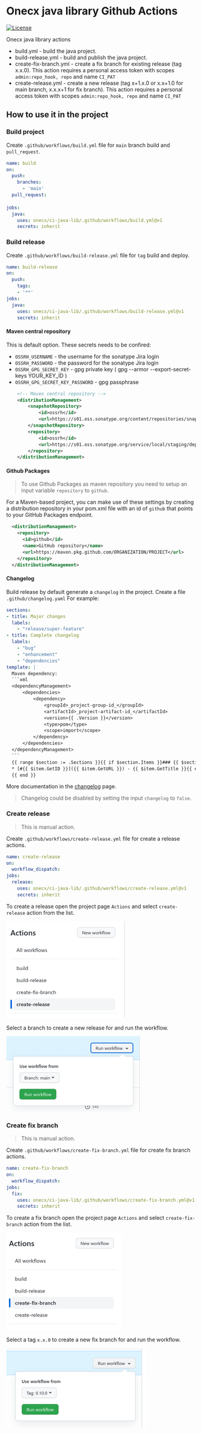 # Onecx java library Github Actions

[![License](https://img.shields.io/github/license/lorislab/changelog?style=for-the-badge&logo=apache)](https://www.apache.org/licenses/LICENSE-2.0)

Onecx java library actions

* build.yml - build the java project. 
* build-release.yml - build and publish the java project.
* create-fix-branch.yml - create a fix branch for existing release (tag x.x.0). This action requires a personal access token with scopes `admin:repo_hook, repo` and name `CI_PAT`
* create-release.yml - create a new release (tag x+1.x.0 or x.x+1.0  for main branch, x.x.x+1 for fix branch). This action requires a personal access token with scopes `admin:repo_hook, repo` and name `CI_PAT`

## How to use it in the project

### Build project

Create `.github/workflows/build.yml` file for `main` branch build and `pull_request`.

```yaml
name: build
on:
  push:
    branches:
      - 'main'
  pull_request:

jobs:
  java:
    uses: onecx/ci-java-lib/.github/workflows/build.yml@v1
    secrets: inherit
```

### Build release

Create `.github/workflows/build-release.yml` file for `tag` build and deploy.

```yaml
name: build-release
on:
  push:
    tags:
    - '**'
jobs:
  java:
    uses: onecx/ci-java-lib/.github/workflows/build-release.yml@v1
    secrets: inherit
```

#### Maven central repository

This is default option. These secrets needs to be confired:

* `OSSRH_USERNAME` - the username for the sonatype Jira login
* `OSSRH_PASSWORD` - the password for the sonatype Jira login
* `OSSRH_GPG_SECRET_KEY` - gpg private key ( gpg --armor --export-secret-keys YOUR_KEY_ID )
* `OSSRH_GPG_SECRET_KEY_PASSWORD` - gpg passphrase

```xml
    <!-- Maven central repository -->
    <distributionManagement>
        <snapshotRepository>
            <id>ossrh</id>
            <url>https://s01.oss.sonatype.org/content/repositories/snapshots/</url>
        </snapshotRepository>
        <repository>
            <id>ossrh</id>
            <url>https://s01.oss.sonatype.org/service/local/staging/deploy/maven2/</url>
        </repository>
    </distributionManagement>
```

#### Github Packages

> To use Github Packages as maven repository you need to setup an input variable `repository` to `github`.

For a Maven-based project, you can make use of these settings by creating a distribution repository in your pom.xml file with an id of `github` that points to your GitHub Packages endpoint. 

```xml
  <distributionManagement>
    <repository>
      <id>github</id>
      <name>GitHub repository</name>
      <url>https://maven.pkg.github.com/ORGANIZATION/PROJECT</url>
    </repository>
  </distributionManagement>
```

#### Changelog

Build release by default generate a `changelog` in the project. Create a file `.github/changelog.yaml`
For example:

`````yaml
sections:
- title: Major changes
  labels:
    - "release/super-feature"
- title: Complete changelog
  labels:
    - "bug"
    - "enhancement"
    - "dependencies"
template: |
  Maven dependency:
  ```xml
  <dependencyManagement>
      <dependencies>
          <dependency>
              <groupId>_project-group-id_</groupId>
              <artifactId>_project-artifact-id_</artifactId>
              <version>{{ .Version }}</version>
              <type>pom</type>
              <scope>import</scope>
          </dependency>
      </dependencies>
  </dependencyManagement>  
  ```
  {{ range $section := .Sections }}{{ if $section.Items }}### {{ $section.GetTitle }}{{ range $item := $section.Items }}
  * [#{{ $item.GetID }}]({{ $item.GetURL }}) - {{ $item.GetTitle }}{{ end }}{{ end }}
  {{ end }}
`````

More documentation in the [changelog](https://github.com/lorislab/changelog) page.

> Changelog could be disabled by setting the input `changelog` to `false`.

### Create release

> This is manual action.

Create `.github/workflows/create-release.yml` file for create a release actions.

```yaml
name: create-release
on:
  workflow_dispatch:
jobs:
  release:
    uses: onecx/ci-java-lib/.github/workflows/create-release.yml@v1
    secrets: inherit
```

To create a release open the project page `Actions` and select `create-release` action from the list.

![Select action](docs/actions-create-release-1.png)

Select a branch to create a new release for and run the workflow.

![Select branch](docs/actions-create-release-2.png)

### Create fix branch

> This is manual action.

Create `.github/workflows/create-fix-branch.yml` file for create fix branch actions.

```yaml
name: create-fix-branch
on:
  workflow_dispatch:
jobs:
  fix:
    uses: onecx/ci-java-lib/.github/workflows/create-fix-branch.yml@v1
    secrets: inherit
```

To create a fix branch open the project page `Actions` and select `create-fix-branch` action from the list.

![Select action](docs/actions-create-fix-branch-1.png)

Select a tag `x.x.0` to create a new fix branch for and run the workflow.

![Select action](docs/actions-create-fix-branch-2.png)